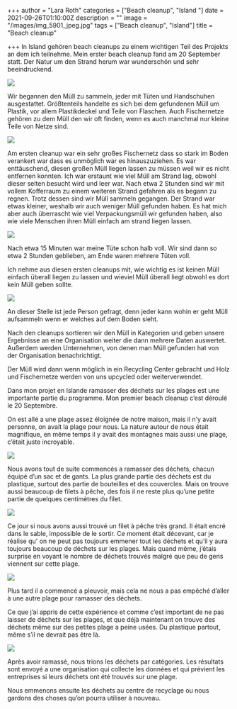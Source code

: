 +++
author = "Lara Roth"
categories = ["Beach cleanup", "Island "]
date = 2021-09-26T01:10:00Z
description = ""
image = "/images/img_5901_jpeg.jpg"
tags = ["Beach cleanup", "Island"]
title = "Beach cleanup"

+++
In Island gehören beach cleanups zu einem wichtigen Teil des Projekts an dem ich teilnehme. Mein erster beach cleanup fand am 20 September statt. Der Natur um den Strand herum war wunderschön und sehr beeindruckend.

![](/images/img_5904_jpeg.jpg)

Wir begannen den Müll zu sammeln, jeder mit Tüten und Handschuhen ausgestattet. Größtenteils handelte es sich bei dem gefundenen Müll um Plastik, vor allem Plastikdeckel und Teile von Flaschen. Auch Fischernetze gehören zu dem Müll den wir oft finden, wenn es auch manchmal nur kleine Teile von Netze sind.

![](/images/f5c8f7bf-6015-4422-a1ce-9656fae6d594-3.JPG)

Am ersten cleanup war ein sehr großes Fischernetz dass so stark im Boden verankert war dass es unmöglich war es hinauszuziehen. Es war enttäuschend, diesen großen Müll liegen lassen zu müssen weil wir es nicht entfernen konnten. Ich war erstaunt wie viel Müll am Strand lag, obwohl dieser selten besucht wird und leer war. Nach etwa 2 Stunden sind wir mit vollem Kofferraum zu einem weiteren Strand gefahren als es begann zu regnen. Trotz dessen sind wir Müll sammeln gegangen. Der Strand war etwas kleiner, weshalb wir auch weniger Müll gefunden haben. Es hat mich aber auch überrascht wie viel Verpackungsmüll wir gefunden haben, also wie viele Menschen ihren Müll einfach am strand liegen lassen.

![](/images/img_6390-kopie.jpg)

Nach etwa 15 Minuten war meine Tüte schon halb voll. Wir sind dann so etwa 2 Stunden geblieben, am Ende waren mehrere Tüten voll.

Ich nehme aus diesen ersten cleanups mit, wie wichtig es ist keinen Müll einfach überall liegen zu lassen und wieviel Müll überall liegt obwohl es dort kein Müll geben sollte.

![](/images/img_6579.jpg)

An dieser Stelle ist jede Person gefragt, denn jeder kann wohin er geht Müll aufsammeln wenn er welches auf dem Boden sieht.

Nach den cleanups sortieren wir den Müll in Kategorien und geben unsere Ergebnisse an eine Organisation weiter die dann mehrere Daten auswertet. Außerdem werden Unternehmen, von denen man Müll gefunden hat von der Organisation benachrichtigt.

Der Müll wird dann wenn möglich in ein Recycling Center gebracht und Holz und Fischernetze werden von uns upcycled oder weiterverwendet.

Dans mon projet en Islande ramasser des déchets sur les plages est une importante partie du programme. Mon premier beach cleanup c’est déroulé le 20 Septembre.

On est allé a une plage assez éloignée de notre maison, mais il n’y avait personne, on avait la plage pour nous. La nature autour de nous était magnifique, en même temps il y avait des montagnes mais aussi une plage, c’était juste incroyable.

![](/images/img_5904_jpeg.jpg)

Nous avons tout de suite commencés a ramasser des déchets, chacun équipé d’un sac et de gants. La plus grande partie des déchets est du plastique, surtout des partie de bouteilles et des couvercles. Mais on trouve aussi beaucoup de filets à pêche, des fois il ne reste plus qu’une petite partie de quelques centimètres du filet.

![](/images/f5c8f7bf-6015-4422-a1ce-9656fae6d594-3.JPG)

Ce jour si nous avons aussi trouvé un filet à pêche très grand. Il était encré dans le sable, impossible de le sortir. Ce moment était décevant, car je réalise qu' on ne peut pas toujours emmener tout les déchets et qu’il y aura toujours beaucoup de déchets sur les plages. Mais quand même, j’étais surprise en voyant le nombre de déchets trouvés malgré que peu de gens viennent sur cette plage.

![](/images/img_6390-kopie.jpg)

Plus tard il a commencé a pleuvoir, mais cela ne nous a pas empêché d’aller à une autre plage pour ramasser des déchets.

Ce que j’ai appris de cette expérience et comme c’est important de ne pas laisser de déchets sur les plages, et que déjà maintenant on trouve des déchets même sur des petites plage a peine usées. Du plastique partout, même s’il ne devrait pas être là.

![](/images/img_6579.jpg)

Après avoir ramassé, nous trions les déchets par catégories. Les résultats sont envoyé a une organisation qui collecte les données et qui prévient les entreprises si leurs déchets ont été trouvés sur une plage.

Nous emmenons ensuite les déchets au centre de recyclage ou nous gardons des choses qu’on pourra utiliser à nouveau.